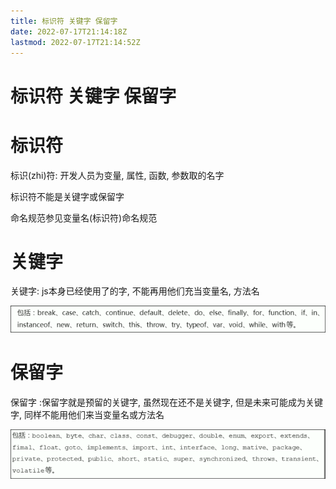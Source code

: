 ```yaml
---
title: 标识符 关键字 保留字
date: 2022-07-17T21:14:18Z
lastmod: 2022-07-17T21:14:52Z
---
```


# 标识符 关键字 保留字

# 标识符

标识(zhi)符: 开发人员为变量, 属性, 函数, 参数取的名字

标识符不能是关键字或保留字

命名规范参见变量名(标识符)命名规范

# 关键字

关键字: js本身已经使用了的字, 不能再用他们充当变量名, 方法名

![Snipaste_2022-07-17_21-14-43.png](assets/Snipaste_2022-07-17_21-14-43-20220717211446-vf0w6mr.png)

# 保留字

保留字 :保留字就是预留的关键字, 虽然现在还不是关键字, 但是未来可能成为关键字, 同样不能用他们来当变量名或方法名

![Snipaste_2022-07-17_21-14-51.png](assets/Snipaste_2022-07-17_21-14-51-20220717211452-ajogmo7.png)
